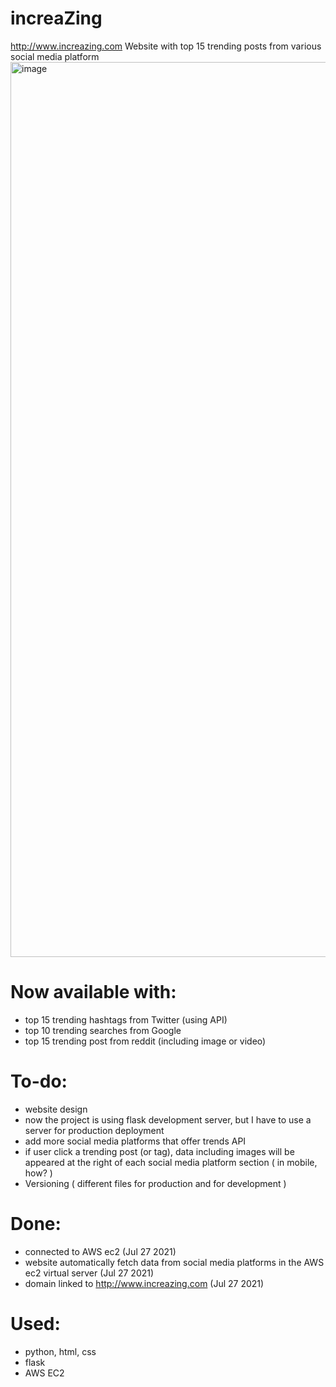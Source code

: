 # increaZing
http://www.increazing.com
Website with top 15 trending posts from various social media platform
<img width="1432" alt="image" src="https://user-images.githubusercontent.com/67476090/127243550-55754d92-5aa4-4ead-a39e-0c0e70328c33.png">

# Now available with:
- top 15 trending hashtags from Twitter (using API)
- top 10 trending searches from Google
- top 15 trending post from reddit (including image or video)
# To-do:
- website design
- now the project is using flask development server, but I have to use a server for production deployment
- add more social media platforms that offer trends API
- if user click a trending post (or tag), data including images will be appeared at the right of each social media platform section ( in mobile, how? )
- Versioning ( different files for production and for development ) 

# Done:
- connected to AWS ec2 (Jul 27 2021)
- website automatically fetch data from social media platforms in the AWS ec2 virtual server (Jul 27 2021)
- domain linked to http://www.increazing.com (Jul 27 2021)

# Used:
- python, html, css
- flask
- AWS EC2
